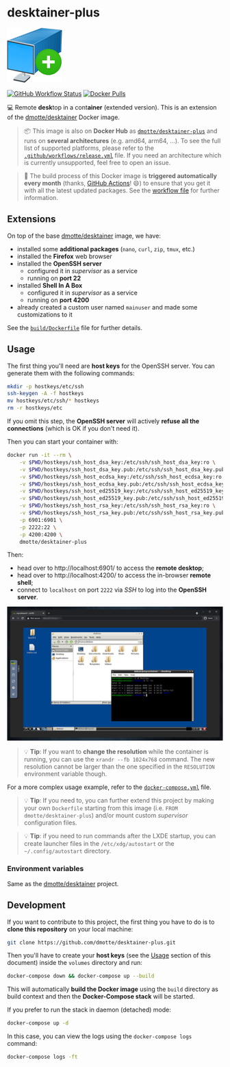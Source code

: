 # desktainer-plus

![icon](icon-128.png)

[![GitHub Workflow Status](https://img.shields.io/github/workflow/status/dmotte/desktainer-plus/release?logo=github&style=flat-square)](https://github.com/dmotte/desktainer-plus/actions)
[![Docker Pulls](https://img.shields.io/docker/pulls/dmotte/desktainer-plus?logo=docker&style=flat-square)](https://hub.docker.com/r/dmotte/desktainer-plus)

:computer: Remote **desk**top in a cont**ainer** (extended version). This is an extension of the [dmotte/desktainer](https://github.com/dmotte/desktainer) Docker image.

> :package: This image is also on **Docker Hub** as [`dmotte/desktainer-plus`](https://hub.docker.com/r/dmotte/desktainer-plus) and runs on **several architectures** (e.g. amd64, arm64, ...). To see the full list of supported platforms, please refer to the [`.github/workflows/release.yml`](.github/workflows/release.yml) file. If you need an architecture which is currently unsupported, feel free to open an issue.

> :calendar: The build process of this Docker image is **triggered automatically every month** (thanks, [GitHub Actions](https://github.com/features/actions)! :smile:) to ensure that you get it with all the latest updated packages. See the [workflow file](.github/workflows/release.yml) for further information.

## Extensions

On top of the base [dmotte/desktainer](https://github.com/dmotte/desktainer) image, we have:

- installed some **additional packages** (`nano`, `curl`, `zip`, `tmux`, etc.)
- installed the **Firefox** web browser
- installed the **OpenSSH server**
  - configured it in _supervisor_ as a service
  - running on **port 22**
- installed **Shell In A Box**
  - configured it in _supervisor_ as a service
  - running on **port 4200**
- already created a custom user named `mainuser` and made some customizations to it

See the [`build/Dockerfile`](build/Dockerfile) file for further details.

## Usage

The first thing you'll need are **host keys** for the OpenSSH server. You can generate them with the following commands:

```bash
mkdir -p hostkeys/etc/ssh
ssh-keygen -A -f hostkeys
mv hostkeys/etc/ssh/* hostkeys
rm -r hostkeys/etc
```

If you omit this step, the **OpenSSH server** will actively **refuse all the connections** (which is OK if you don't need it).

Then you can start your container with:

```bash
docker run -it --rm \
    -v $PWD/hostkeys/ssh_host_dsa_key:/etc/ssh/ssh_host_dsa_key:ro \
    -v $PWD/hostkeys/ssh_host_dsa_key.pub:/etc/ssh/ssh_host_dsa_key.pub:ro \
    -v $PWD/hostkeys/ssh_host_ecdsa_key:/etc/ssh/ssh_host_ecdsa_key:ro \
    -v $PWD/hostkeys/ssh_host_ecdsa_key.pub:/etc/ssh/ssh_host_ecdsa_key.pub:ro \
    -v $PWD/hostkeys/ssh_host_ed25519_key:/etc/ssh/ssh_host_ed25519_key:ro \
    -v $PWD/hostkeys/ssh_host_ed25519_key.pub:/etc/ssh/ssh_host_ed25519_key.pub:ro \
    -v $PWD/hostkeys/ssh_host_rsa_key:/etc/ssh/ssh_host_rsa_key:ro \
    -v $PWD/hostkeys/ssh_host_rsa_key.pub:/etc/ssh/ssh_host_rsa_key.pub:ro \
    -p 6901:6901 \
    -p 2222:22 \
    -p 4200:4200 \
    dmotte/desktainer-plus
```

Then:

- head over to http://localhost:6901/ to access the **remote desktop**;
- head over to http://localhost:4200/ to access the in-browser **remote shell**;
- connect to `localhost` on port `2222` via _SSH_ to log into the **OpenSSH server**.

![Screenshot](screen-01.png)

> :bulb: **Tip**: If you want to **change the resolution** while the container is running, you can use the `xrandr --fb 1024x768` command. The new resolution cannot be larger than the one specified in the `RESOLUTION` environment variable though.

For a more complex usage example, refer to the [`docker-compose.yml`](docker-compose.yml) file.

> :bulb: **Tip**: If you need to, you can further extend this project by making your own `Dockerfile` starting from this image (i.e. `FROM dmotte/desktainer-plus`) and/or mount custom _supervisor_ configuration files.

> :bulb: **Tip**: if you need to run commands after the LXDE startup, you can create launcher files in the `/etc/xdg/autostart` or the `~/.config/autostart` directory.

### Environment variables

Same as the [dmotte/desktainer](https://github.com/dmotte/desktainer) project.

## Development

If you want to contribute to this project, the first thing you have to do is to **clone this repository** on your local machine:

```bash
git clone https://github.com/dmotte/desktainer-plus.git
```

Then you'll have to create your **host keys** (see the [Usage](#Usage) section of this document) inside the `volumes` directory and run:

```bash
docker-compose down && docker-compose up --build
```

This will automatically **build the Docker image** using the `build` directory as build context and then the **Docker-Compose stack** will be started.

If you prefer to run the stack in daemon (detached) mode:

```bash
docker-compose up -d
```

In this case, you can view the logs using the `docker-compose logs` command:

```bash
docker-compose logs -ft
```
